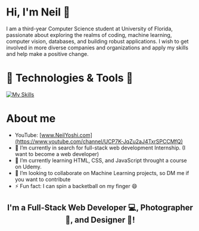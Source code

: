 # Hi, I'm Neil 👋
I am a third-year Computer Science student at University of Florida, passionate about exploring the realms of coding, machine learning, computer vision, databases, and building robust applications.
I wish to get involved in more diverse companies and organizations and apply my skills and help make a positive change.

# 🔧 Technologies & Tools 🍊
[![My Skills](https://skillicons.dev/icons?i=js,bootstrap,firebase,go,nodejs,mongodb,sass,git,express,svelte,vscode,sublime,figma,clion,windows,react,py,postgres,postman,django,c,cs,cpp,github,sqlite,aws,pycharm,tailwind,matlab,vite,html,css,npm,powershell)](https://skillicons.dev)

# About me
- YouTube: <a href="https://www.youtube.com/channel/UCP7K-JqZu2aJ4TxrSPCCMfQ"> [www.NeilYoshi.com](https://www.youtube.com/channel/UCP7K-JqZu2aJ4TxrSPCCMfQ)</a>
- 🔭 I’m currently in search for full-stack web development Internship. (I want to become a web developer)
- 🌱 I’m currently learning HTML, CSS, and JavaScript throught a course on Udemy.
- 👯 I’m looking to collaborate on Machine Learning projects, so DM me if you want to contribute
- ⚡ Fun fact: I can spin a backetball on my finger 😄



<h2 align="center">
I'm a Full-Stack Web Developer 💻, Photographer 📸, and Designer 🎨!
</h2> 
